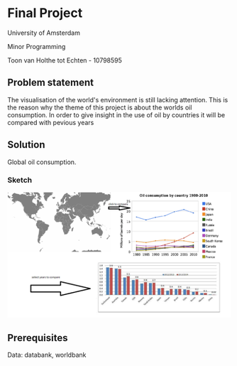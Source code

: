 # Final Project

University of Amsterdam

Minor Programming

Toon van Holthe tot Echten - 10798595

## Problem statement

The visualisation of the world's environment is still lacking attention. This is the reason why the theme of this project is about the worlds oil consumption. In order to give insight in the use of oil by countries it will be compared with pevious years

## Solution

Global oil consumption.

### Sketch
![alt text](https://github.com/TVHTE/Final_Project/blob/master/doc/schets.png)

## Prerequisites

Data: databank, worldbank
